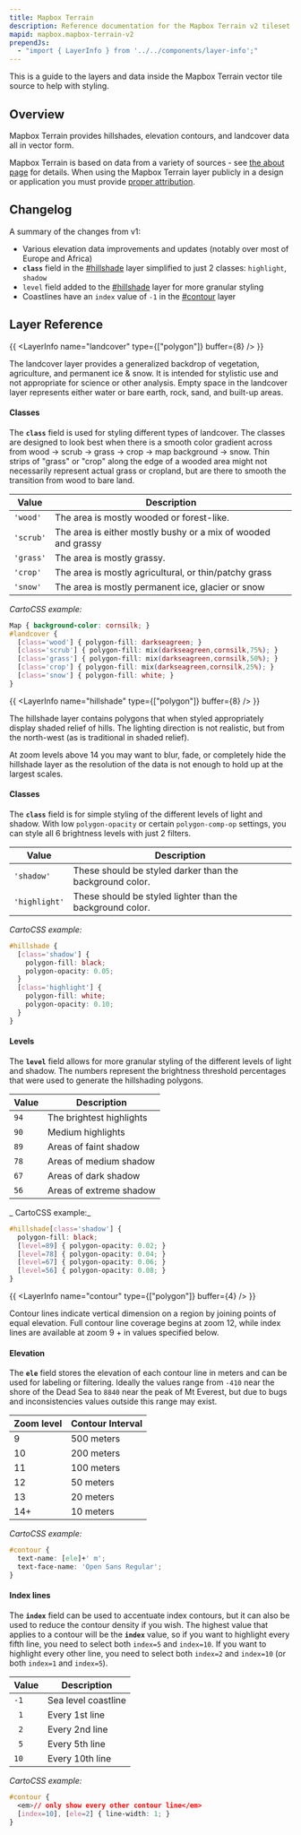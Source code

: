```yaml
---
title: Mapbox Terrain
description: Reference documentation for the Mapbox Terrain v2 tileset.
mapid: mapbox.mapbox-terrain-v2
prependJs: 
  - "import { LayerInfo } from '../../components/layer-info';"
---
```


This is a guide to the layers and data inside the Mapbox Terrain vector tile source to help with styling.

## Overview

Mapbox Terrain provides hillshades, elevation contours, and landcover data all in vector form.

Mapbox Terrain is based on data from a variety of sources - see [the about page](https://www.mapbox.com/about/maps/) for details. When using the Mapbox Terrain layer publicly in a design or application you must provide [proper attribution](https://www.mapbox.com/help/attribution/).

## Changelog

A summary of the changes from v1:

- Various elevation data improvements and updates (notably over most of Europe and Africa)
- __`class`__ field in the [#hillshade](#hillshade) layer simplified to just 2 classes: `highlight`, `shadow`
- `level` field added to the [#hillshade](#hillshade) layer for more granular styling
- Coastlines have an `index` value of `-1` in the [#contour](#contour) layer

## Layer Reference


<!-- LANDCOVER ---------------------------------------------------->

{{ <LayerInfo name="landcover" type={["polygon"]} buffer={8} /> }}

The landcover layer provides a generalized backdrop of vegetation, agriculture, and permanent ice & snow. It is intended for stylistic use and not appropriate for science or other analysis. Empty space in the landcover layer represents either water or bare earth, rock, sand, and built-up areas.

#### Classes

The __`class`__ field is used for styling different types of landcover. The classes are designed to look best when there is a smooth color gradient across from wood → scrub → grass → crop → map background → snow. Thin strips of "grass" or "crop" along the edge of a wooded area might not necessarily represent actual grass or cropland, but are there to smooth the transition from wood to bare land.

| Value | Description |
|---|---|
| `'wood'` | The area is mostly wooded or forest-like. |
| `'scrub'` | The area is either mostly bushy or a mix of wooded and grassy |
| `'grass'` | The area is mostly grassy. |
| `'crop'` | The area is mostly agricultural, or thin/patchy grass |
| `'snow'` | The area is mostly permanent ice, glacier or snow |

_CartoCSS example:_

```css
Map { background-color: cornsilk; }
#landcover {
  [class='wood'] { polygon-fill: darkseagreen; }
  [class='scrub'] { polygon-fill: mix(darkseagreen,cornsilk,75%); }
  [class='grass'] { polygon-fill: mix(darkseagreen,cornsilk,50%); }
  [class='crop'] { polygon-fill: mix(darkseagreen,cornsilk,25%); }
  [class='snow'] { polygon-fill: white; }
}
```


<!-- HILLSHADE ------------------------------------------------------------>

{{ <LayerInfo name="hillshade" type={["polygon"]} buffer={8} /> }}

The hillshade layer contains polygons that when styled appropriately display shaded relief of hills. The lighting direction is not realistic, but from the north-west (as is traditional in shaded relief).

At zoom levels above 14 you may want to blur, fade, or completely hide the hillshade layer as the resolution of the data is not enough to hold up at the largest scales.

#### Classes

The __`class`__ field is for simple styling of the different levels of light and shadow. With low `polygon-opacity` or certain `polygon-comp-op` settings, you can style all 6 brightness levels with just 2 filters.

| Value | Description |
|---|---|
| `'shadow'` | These should be styled darker than the background color. |
| `'highlight'` | These should be styled lighter than the background color. |

_CartoCSS example:_

```css
#hillshade {
  [class='shadow'] {
    polygon-fill: black;
    polygon-opacity: 0.05;
  }
  [class='highlight'] {
    polygon-fill: white;
    polygon-opacity: 0.10;
  }
}
```

#### Levels

The __`level`__ field allows for more granular styling of the different levels of light and shadow. The numbers represent the brightness threshold percentages that were used to generate the hillshading polygons.

| Value | Description |
|---|---|
| `94` | The brightest highlights |
| `90` | Medium highlights |
| `89` | Areas of faint shadow |
| `78` | Areas of medium shadow |
| `67` | Areas of dark shadow |
| `56` | Areas of extreme shadow |

_ CartoCSS example:_

```css
#hillshade[class='shadow'] {
  polygon-fill: black;
  [level=89] { polygon-opacity: 0.02; }
  [level=78] { polygon-opacity: 0.04; }
  [level=67] { polygon-opacity: 0.06; }
  [level=56] { polygon-opacity: 0.08; }
}
```


<!-- CONTOUR ---------------------------------------------------->

{{ <LayerInfo name="contour" type={["polygon"]} buffer={4} /> }}

Contour lines indicate vertical dimension on a region by joining points of equal elevation. Full contour line coverage begins at zoom 12, while index lines are available at zoom 9 + in values specified below.

#### Elevation

The __`ele`__ field stores the elevation of each contour line in meters and can be used for labeling or filtering. Ideally the values range from `-410` near the shore of the Dead Sea to `8840` near the peak of Mt Everest, but due to bugs and inconsistencies values outside this range may exist.

| Zoom level | Contour Interval |
|---|---|
|  9  | 500 meters |
| 10  | 200 meters |
| 11  | 100 meters |
| 12  |  50 meters |
| 13  |  20 meters |
| 14+ |  10 meters |

_CartoCSS example:_

```css
#contour {
  text-name: [ele]+' m';
  text-face-name: 'Open Sans Regular';
}
```

#### Index lines

The __`index`__ field can be used to accentuate index contours, but it can also be used to reduce the contour density if you wish. The highest value that applies to a contour will be the __`index`__ value, so if you want to highlight every fifth line, you need to select both `index=5` and `index=10`. If you want to highlight every other line, you need to select both `index=2` and `index=10` (or both `index=1` and `index=5`).

| Value | Description |
|---|---|
| `-1` | Sea level coastline |
| ` 1` | Every 1st line |
| ` 2` | Every 2nd line |
| ` 5` | Every 5th line |
| `10` | Every 10th line |

_CartoCSS example:_

```css
#contour {
  <em>// only show every other contour line</em>
  [index=10], [ele=2] { line-width: 1; }
}
```
